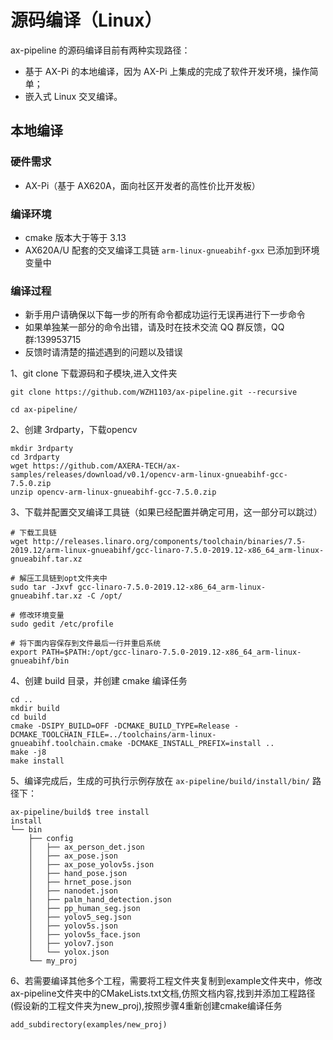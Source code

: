 # 源码编译（Linux）

ax-pipeline 的源码编译目前有两种实现路径：

- 基于 AX-Pi 的本地编译，因为 AX-Pi 上集成的完成了软件开发环境，操作简单；
- 嵌入式 Linux 交叉编译。

## 本地编译

### 硬件需求

- AX-Pi（基于 AX620A，面向社区开发者的高性价比开发板）

### 编译环境
- cmake 版本大于等于 3.13
- AX620A/U 配套的交叉编译工具链 `arm-linux-gnueabihf-gxx` 已添加到环境变量中

### 编译过程
- 新手用户请确保以下每一步的所有命令都成功运行无误再进行下一步命令
- 如果单独某一部分的命令出错，请及时在技术交流 QQ 群反馈，QQ 群:139953715
- 反馈时请清楚的描述遇到的问题以及错误

1、git clone 下载源码和子模块,进入文件夹
```shell
git clone https://github.com/WZH1103/ax-pipeline.git --recursive

cd ax-pipeline/
```
2、创建 3rdparty，下载opencv
```shell
mkdir 3rdparty
cd 3rdparty
wget https://github.com/AXERA-TECH/ax-samples/releases/download/v0.1/opencv-arm-linux-gnueabihf-gcc-7.5.0.zip
unzip opencv-arm-linux-gnueabihf-gcc-7.5.0.zip
```
3、下载并配置交叉编译工具链（如果已经配置并确定可用，这一部分可以跳过）
```shell
# 下载工具链
wget http://releases.linaro.org/components/toolchain/binaries/7.5-2019.12/arm-linux-gnueabihf/gcc-linaro-7.5.0-2019.12-x86_64_arm-linux-gnueabihf.tar.xz

# 解压工具链到opt文件夹中
sudo tar -Jxvf gcc-linaro-7.5.0-2019.12-x86_64_arm-linux-gnueabihf.tar.xz -C /opt/

# 修改环境变量
sudo gedit /etc/profile

# 将下面内容保存到文件最后一行并重启系统
export PATH=$PATH:/opt/gcc-linaro-7.5.0-2019.12-x86_64_arm-linux-gnueabihf/bin
```
4、创建 build 目录，并创建 cmake 编译任务
```shell
cd ..
mkdir build
cd build
cmake -DSIPY_BUILD=OFF -DCMAKE_BUILD_TYPE=Release -DCMAKE_TOOLCHAIN_FILE=../toolchains/arm-linux-gnueabihf.toolchain.cmake -DCMAKE_INSTALL_PREFIX=install ..
make -j8
make install
```

5、编译完成后，生成的可执行示例存放在 `ax-pipeline/build/install/bin/` 路径下：

```shell
ax-pipeline/build$ tree install
install
└── bin
    ├── config
    │   ├── ax_person_det.json
    │   ├── ax_pose.json
    │   ├── ax_pose_yolov5s.json
    │   ├── hand_pose.json
    │   ├── hrnet_pose.json
    │   ├── nanodet.json
    │   ├── palm_hand_detection.json
    │   ├── pp_human_seg.json
    │   ├── yolov5_seg.json
    │   ├── yolov5s.json
    │   ├── yolov5s_face.json
    │   ├── yolov7.json
    │   └── yolox.json
    └── my_proj
```
6、若需要编译其他多个工程，需要将工程文件夹复制到example文件夹中，修改ax-pipeline文件夹中的CMakeLists.txt文档,仿照文档内容,找到并添加工程路径(假设新的工程文件夹为new_proj),按照步骤4重新创建cmake编译任务
```
add_subdirectory(examples/new_proj)
```


